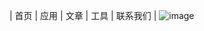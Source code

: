 | 首页 | 应用 | 文章 | 工具 | 联系我们 |
![image](https://xhfs2.oss-cn-hangzhou.aliyuncs.com/CA102001/089c3199777849e4bd5d522a5e93ea70.png)